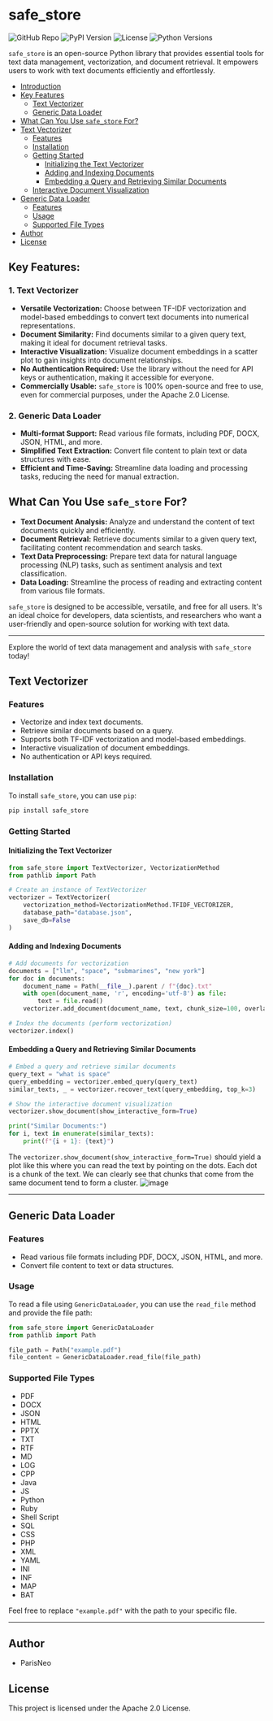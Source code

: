 # safe_store
![GitHub Repo](https://img.shields.io/badge/GitHub-Repo-brightgreen.svg)
![PyPI Version](https://img.shields.io/pypi/v/safe-store.svg)
![License](https://img.shields.io/github/license/ParisNeo/safe_store.svg)
![Python Versions](https://img.shields.io/pypi/pyversions/safe-store.svg)

`safe_store` is an open-source Python library that provides essential tools for text data management, vectorization, and document retrieval. It empowers users to work with text documents efficiently and effortlessly.

- [Introduction](#safe_store)
- [Key Features](#key-features)
  - [Text Vectorizer](#1-text-vectorizer)
  - [Generic Data Loader](#2-generic-data-loader)
- [What Can You Use `safe_store` For?](#what-can-you-use-safe_store-for)
- [Text Vectorizer](#text-vectorizer)
  - [Features](#features)
  - [Installation](#installation)
  - [Getting Started](#getting-started)
    - [Initializing the Text Vectorizer](#initializing-the-text-vectorizer)
    - [Adding and Indexing Documents](#adding-and-indexing-documents)
    - [Embedding a Query and Retrieving Similar Documents](#embedding-a-query-and-retrieving-similar-documents)
  - [Interactive Document Visualization](#interactive-document-visualization)
- [Generic Data Loader](#generic-data-loader)
  - [Features](#features-1)
  - [Usage](#usage)
  - [Supported File Types](#supported-file-types)
- [Author](#author)
- [License](#license)


## Key Features:

### 1. Text Vectorizer

- **Versatile Vectorization:** Choose between TF-IDF vectorization and model-based embeddings to convert text documents into numerical representations.
- **Document Similarity:** Find documents similar to a given query text, making it ideal for document retrieval tasks.
- **Interactive Visualization:** Visualize document embeddings in a scatter plot to gain insights into document relationships.
- **No Authentication Required:** Use the library without the need for API keys or authentication, making it accessible for everyone.
- **Commercially Usable:** `safe_store` is 100% open-source and free to use, even for commercial purposes, under the Apache 2.0 License.

### 2. Generic Data Loader

- **Multi-format Support:** Read various file formats, including PDF, DOCX, JSON, HTML, and more.
- **Simplified Text Extraction:** Convert file content to plain text or data structures with ease.
- **Efficient and Time-Saving:** Streamline data loading and processing tasks, reducing the need for manual extraction.

## What Can You Use `safe_store` For?

- **Text Document Analysis:** Analyze and understand the content of text documents quickly and efficiently.
- **Document Retrieval:** Retrieve documents similar to a given query text, facilitating content recommendation and search tasks.
- **Text Data Preprocessing:** Prepare text data for natural language processing (NLP) tasks, such as sentiment analysis and text classification.
- **Data Loading:** Streamline the process of reading and extracting content from various file formats.

`safe_store` is designed to be accessible, versatile, and free for all users. It's an ideal choice for developers, data scientists, and researchers who want a user-friendly and open-source solution for working with text data.

---

Explore the world of text data management and analysis with `safe_store` today!

## Text Vectorizer

### Features

- Vectorize and index text documents.
- Retrieve similar documents based on a query.
- Supports both TF-IDF vectorization and model-based embeddings.
- Interactive visualization of document embeddings.
- No authentication or API keys required.

### Installation

To install `safe_store`, you can use `pip`:

```bash
pip install safe_store
```

### Getting Started

#### Initializing the Text Vectorizer

```python
from safe_store import TextVectorizer, VectorizationMethod
from pathlib import Path

# Create an instance of TextVectorizer
vectorizer = TextVectorizer(
    vectorization_method=VectorizationMethod.TFIDF_VECTORIZER,
    database_path="database.json",
    save_db=False
)
```

#### Adding and Indexing Documents

```python
# Add documents for vectorization
documents = ["llm", "space", "submarines", "new york"]
for doc in documents:
    document_name = Path(__file__).parent / f"{doc}.txt"
    with open(document_name, 'r', encoding='utf-8') as file:
        text = file.read()
    vectorizer.add_document(document_name, text, chunk_size=100, overlap_size=20, force_vectorize=False, add_as_a_bloc=False)

# Index the documents (perform vectorization)
vectorizer.index()
```

#### Embedding a Query and Retrieving Similar Documents

```python
# Embed a query and retrieve similar documents
query_text = "what is space"
query_embedding = vectorizer.embed_query(query_text)
similar_texts, _ = vectorizer.recover_text(query_embedding, top_k=3)

# Show the interactive document visualization
vectorizer.show_document(show_interactive_form=True)

print("Similar Documents:")
for i, text in enumerate(similar_texts):
    print(f"{i + 1}: {text}")
```
The `vectorizer.show_document(show_interactive_form=True)` should yield a plot like this where you can read the text by pointing on the dots. Each dot is a chunk of the text. We can clearly see that chunks that come from the same document tend to form a cluster.
![image](https://github.com/ParisNeo/safe_store/assets/827993/5d9c59f8-656a-423d-ab8a-08ebf77595e4)

---

## Generic Data Loader

### Features

- Read various file formats including PDF, DOCX, JSON, HTML, and more.
- Convert file content to text or data structures.

### Usage

To read a file using `GenericDataLoader`, you can use the `read_file` method and provide the file path:

```python
from safe_store import GenericDataLoader
from pathlib import Path

file_path = Path("example.pdf")
file_content = GenericDataLoader.read_file(file_path)
```

### Supported File Types

- PDF
- DOCX
- JSON
- HTML
- PPTX
- TXT
- RTF
- MD
- LOG
- CPP
- Java
- JS
- Python
- Ruby
- Shell Script
- SQL
- CSS
- PHP
- XML
- YAML
- INI
- INF
- MAP
- BAT

Feel free to replace `"example.pdf"` with the path to your specific file.

---

## Author
- ParisNeo

## License
This project is licensed under the Apache 2.0 License.
